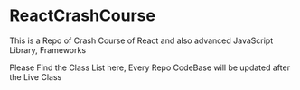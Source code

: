 # ReactCrashCourse
This is a Repo of Crash Course of React and also advanced JavaScript Library, Frameworks


Please Find the Class List here, Every Repo CodeBase will be updated after the Live Class

